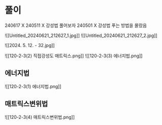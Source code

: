 # 풀이


240617 X
240511 X 강성법 풀어보자
240501 X 강성법 푸는 방법을 몰랐음

![[Untitled_20240621_212627_1.jpg]]
![[Untitled_20240621_212627_2.jpg]]



![[2024. 5. 12. - 32.jpg]]



![[120-2-3(2) 직접강성도 매트릭스.png]]
![[120-2-3(3) 에너지법.png]]
## 에너지법
![[120-2-3(1) 에너지법.png]]
## 매트릭스변위법
![[120-2-3(4) 매트릭스변위법.png]]